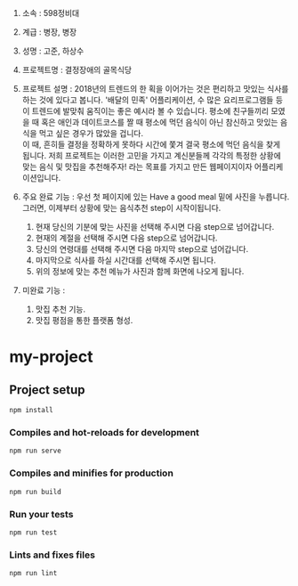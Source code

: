1. 소속 : 598정비대

2. 계급 : 병장, 병장

3. 성명 : 고준, 하상수

4. 프로젝트명 : 결정장애의 골목식당

5. 프로젝트 설명 : 
	2018년의 트렌드의 한 획을 이어가는 것은 편리하고 맛있는 식사를 하는 것에 있다고 봅니다.
	'배달의 민족' 어플리케이션, 수 많은 요리프로그램들 등이 트렌드에 발맞춰 움직이는 좋은 예시라 볼 수 있습니다.
	평소에 친구들끼리 모였을 때  혹은 애인과 데이트코스를 짤 때 평소에 먹던 음식이 아닌 참신하고 맛있는 음식을
	먹고 싶은 경우가 많았을 겁니다.	
	이 때, 흔히들 결정을 정확하게 못하다 시간에 쫓겨 결국 평소에 먹던 음식을 찾게 됩니다.
	저희 프로젝트는 이러한 고민을 가지고 계신분들께 각각의 특정한 상황에 맞는 음식 및 맛집을 추천해주자! 라는
	목표를 가지고 만든 웹페이지이자 어플리케이션입니다.

6. 주요 완료 기능 :
	우선 첫 페이지에 있는 Have a good meal 밑에 사진을 누릅니다.
	그러면, 이제부터 상황에 맞는 음식추천 step이 시작이됩니다.
	1. 현재 당신의 기분에 맞는 사진을 선택해 주시면 다음 step으로 넘어갑니다.
	2. 현재의 계절을 선택해 주시면 다음 step으로 넘어갑니다.
	3. 당신의 연령대를 선택해 주시면 다음 마지막 step으로 넘어갑니다.
	4. 마지막으로 식사를 하실 시간대를 선택해 주시면 됩니다.
	5. 위의 정보에 맞는 추천 메뉴가 사진과 함께 화면에 나오게 됩니다.

7. 미완료 기능 :
	1. 맛집 추천 기능.
	2. 맛집 평점을 통한 플랫폼 형성.

# my-project

## Project setup
```
npm install
```

### Compiles and hot-reloads for development
```
npm run serve
```

### Compiles and minifies for production
```
npm run build
```

### Run your tests
```
npm run test
```

### Lints and fixes files
```
npm run lint
```
